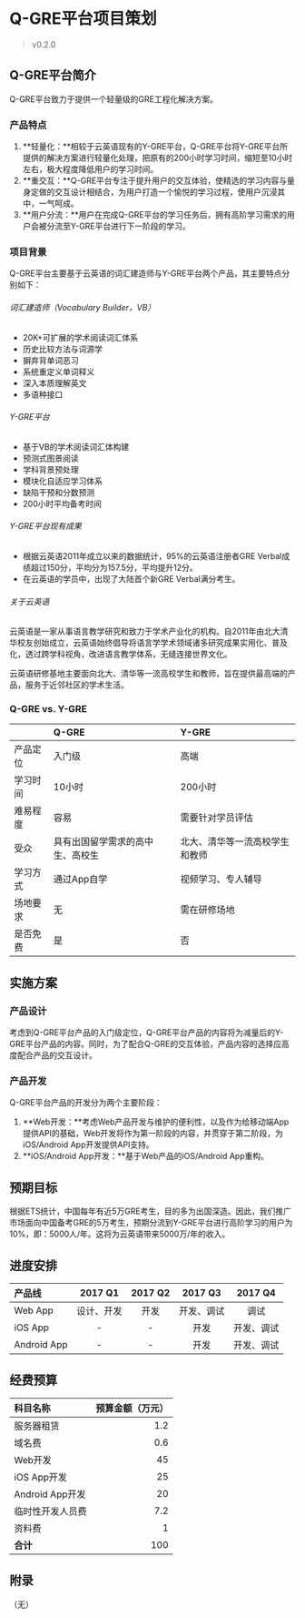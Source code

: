 # Q-GRE平台项目策划
> v0.2.0

## Q-GRE平台简介
Q-GRE平台致力于提供一个轻量级的GRE工程化解决方案。

### 产品特点
1. **轻量化：**相较于云英语现有的Y-GRE平台，Q-GRE平台将Y-GRE平台所提供的解决方案进行轻量化处理，把原有的200小时学习时间，缩短至10小时左右，极大程度降低用户的学习时间。
2. **重交互：**Q-GRE平台专注于提升用户的交互体验，使精选的学习内容与量身定做的交互设计相结合，为用户打造一个愉悦的学习过程，使用户沉浸其中，一气呵成。
3. **用户分流：**用户在完成Q-GRE平台的学习任务后，拥有高阶学习需求的用户会被分流至Y-GRE平台进行下一阶段的学习。

### 项目背景
Q-GRE平台主要基于云英语的词汇建造师与Y-GRE平台两个产品，其主要特点分别如下：

###### 词汇建造师（Vocabulary Builder，VB）
* 20K+可扩展的学术阅读词汇体系
* 历史比较方法与词源学
* 摒弃背单词恶习
* 系统重定义单词释义
* 深入本质理解英文
* 多语种接口

###### Y-GRE平台
* 基于VB的学术阅读词汇体构建
* 预测式图景阅读
* 学科背景预处理
* 模块化自适应学习体系
* 缺陷干预和分数预测
* 200小时平均备考时间

###### Y-GRE平台现有成果
* 根据云英语2011年成立以来的数据统计，95%的云英语注册者GRE Verbal成绩超过150分，平均分为157.5分，平均提升12分。
* 在云英语的学员中，出现了大陆首个新GRE Verbal满分考生。

###### 关于云英语
云英语是一家从事语言教学研究和致力于学术产业化的机构。自2011年由北大清华校友创始成立，云英语始终倡导将语言学学术领域诸多研究成果实用化、普及化，透过跨学科视角，改进语言教学体系，无缝连接世界文化。

云英语研修基地主要面向北大、清华等一流高校学生和教师，旨在提供最高端的产品，服务于近邻社区的学术生活。

### Q-GRE vs. Y-GRE
||Q-GRE|Y-GRE|
|:--|:--|:--|
|产品定位|入门级|高端|
|学习时间|10小时|200小时|
|难易程度|容易|需要针对学员评估|
|受众|具有出国留学需求的高中生、高校生|北大、清华等一流高校学生和教师|
|学习方式|通过App自学|视频学习、专人辅导|
|场地要求|无|需在研修场地|
|是否免费|是|否|

## 实施方案
### 产品设计
考虑到Q-GRE平台产品的入门级定位，Q-GRE平台产品的内容将为减量后的Y-GRE平台产品的内容。同时，为了配合Q-GRE的交互体验，产品内容的选择应高度配合产品的交互设计。
### 产品开发
Q-GRE平台产品的开发分为两个主要阶段：

1. **Web开发：**考虑Web产品开发与维护的便利性，以及作为给移动端App提供API的基础，Web开发将作为第一阶段的内容，并贯穿于第二阶段，为iOS/Android App开发提供API支持。
2. **iOS/Android App开发：**基于Web产品的iOS/Android App重构。

## 预期目标
根据ETS统计，中国每年有近5万GRE考生，目的多为出国深造。因此，我们推广市场面向中国备考GRE的5万考生，预期分流到Y-GRE平台进行高阶学习的用户为10%，即：5000人/年。这将为云英语带来5000万/年的收入。

## 进度安排
|产品线|2017 Q1|2017 Q2|2017 Q3|2017 Q4|
|:--|:-:|:-:|:-:|:-:|
|Web App|设计、开发|开发|开发、调试|调试|
|iOS App|-|-|开发|开发、调试|
|Android App|-|-|开发|开发、调试|

## 经费预算
|科目名称|预算金额（万元）|
|:--|--:|
|服务器租赁|1.2|
|域名费|0.6|
|Web开发|45|
|iOS App开发|25|
|Android App开发|20|
|临时性开发人员费|7.2|
|资料费|1|
|**合计**|100|

## 附录
（无）
